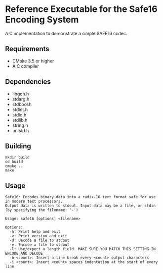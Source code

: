 Reference Executable for the Safe16 Encoding System
===================================================

A C implementation to demonstrate a simple SAFE16 codec.


Requirements
------------

  * CMake 3.5 or higher
  * A C compiler


Dependencies
------------

 * libgen.h
 * stdarg.h
 * stdbool.h
 * stdint.h
 * stdio.h
 * stdlib.h
 * string.h
 * unistd.h


Building
--------

    mkdir build
    cd build
    cmake ..
    make


Usage
-----

    Safe16: Encodes binary data into a radix-16 text format safe for use in modern text processors.
    Output data is written to stdout. Input data may be a file, or stdin (by specifying the filename: '-')

    Usage: safe16 [options] <filename>

    Options:
      -h: Print help and exit
      -v: Print version and exit
      -d: Decode a file to stdout
      -e: Encode a file to stdout
      -l: Use/expect a length field. MAKE SURE YOU MATCH THIS SETTING IN ENCODE AND DECODE
      -b <count>: Insert a line break every <count> output characters
      -i <count>: Insert <count> spaces indentation at the start of every line
